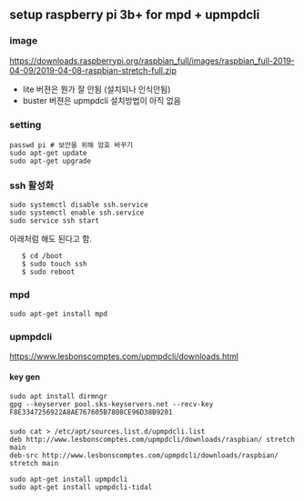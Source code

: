 ## setup raspberry pi 3b+ for mpd + upmpdcli

### image
https://downloads.raspberrypi.org/raspbian_full/images/raspbian_full-2019-04-09/2019-04-08-raspbian-stretch-full.zip

- lite 버젼은 뭔가 잘 안됨 (설치되나 인식안됨)
- buster 버젼은 upmpdcli 설치방법이 아직 없음

### setting
```
passwd pi # 보안을 위해 암호 바꾸기
sudo apt-get update
sudo apt-get upgrade
```

### ssh 활성화 
```
sudo systemctl disable ssh.service
sudo systemctl enable ssh.service
sudo service ssh start
```

아래처럼 해도 된다고 함.
```
   $ cd /boot
   $ sudo touch ssh
   $ sudo reboot
```

### mpd
```
sudo apt-get install mpd
```

### upmpdcli

https://www.lesbonscomptes.com/upmpdcli/downloads.html 

#### key gen
```
sudo apt install dirmngr
gpg --keyserver pool.sks-keyservers.net --recv-key F8E3347256922A8AE767605B7808CE96D38B9201
```

#### 
```
sudo cat > /etc/apt/sources.list.d/upmpdcli.list
deb http://www.lesbonscomptes.com/upmpdcli/downloads/raspbian/ stretch main
deb-src http://www.lesbonscomptes.com/upmpdcli/downloads/raspbian/ stretch main

sudo apt-get install upmpdcli
sudo apt-get install upmpdcli-tidal

